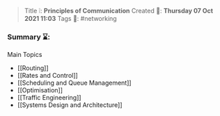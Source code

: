 > Title ❕: **Principles of Communication**
> Created 📅: **Thursday 07 Oct 2021 11:03**
  Tags 📎: #networking

### Summary ⌛:
Main Topics
- [[Routing]]
- [[Rates and Control]]
- [[Scheduling and Queue Management]]
- [[Optimisation]]
- [[Traffic Engineering]]
- [[Systems Design and Architecture]]

